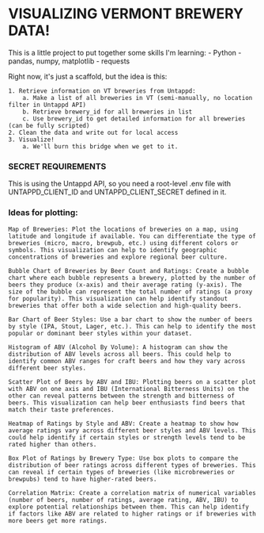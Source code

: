 # VISUALIZING VERMONT BREWERY DATA!

This is a little project to put together some skills I'm learning: 
    - Python
    - pandas, numpy, matplotlib
    - requests

Right now, it's just a scaffold, but the idea is this: 

    1. Retrieve information on VT breweries from Untappd: 
        a. Make a list of all breweries in VT (semi-manually, no location filter in Untappd API)
        b. Retrieve brewery_id for all breweries in list
        c. Use brewery_id to get detailed information for all breweries (can be fully scripted)
    2. Clean the data and write out for local access
    3. Visualize! 
        a. We'll burn this bridge when we get to it. 

### SECRET REQUIREMENTS

This is using the Untappd API, so you need a root-level .env file with UNTAPPD_CLIENT_ID and UNTAPPD_CLIENT_SECRET defined in it. 


### Ideas for plotting: 
    Map of Breweries: Plot the locations of breweries on a map, using latitude and longitude if available. You can differentiate the type of breweries (micro, macro, brewpub, etc.) using different colors or symbols. This visualization can help to identify geographic concentrations of breweries and explore regional beer culture.

    Bubble Chart of Breweries by Beer Count and Ratings: Create a bubble chart where each bubble represents a brewery, plotted by the number of beers they produce (x-axis) and their average rating (y-axis). The size of the bubble can represent the total number of ratings (a proxy for popularity). This visualization can help identify standout breweries that offer both a wide selection and high-quality beers.

    Bar Chart of Beer Styles: Use a bar chart to show the number of beers by style (IPA, Stout, Lager, etc.). This can help to identify the most popular or dominant beer styles within your dataset.

    Histogram of ABV (Alcohol By Volume): A histogram can show the distribution of ABV levels across all beers. This could help to identify common ABV ranges for craft beers and how they vary across different beer styles.

    Scatter Plot of Beers by ABV and IBU: Plotting beers on a scatter plot with ABV on one axis and IBU (International Bitterness Units) on the other can reveal patterns between the strength and bitterness of beers. This visualization can help beer enthusiasts find beers that match their taste preferences.

    Heatmap of Ratings by Style and ABV: Create a heatmap to show how average ratings vary across different beer styles and ABV levels. This could help identify if certain styles or strength levels tend to be rated higher than others.

    Box Plot of Ratings by Brewery Type: Use box plots to compare the distribution of beer ratings across different types of breweries. This can reveal if certain types of breweries (like microbreweries or brewpubs) tend to have higher-rated beers.

    Correlation Matrix: Create a correlation matrix of numerical variables (number of beers, number of ratings, average rating, ABV, IBU) to explore potential relationships between them. This can help identify if factors like ABV are related to higher ratings or if breweries with more beers get more ratings.